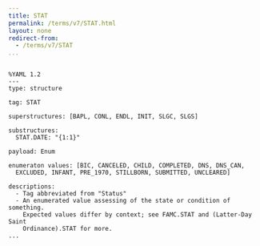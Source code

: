 ```yaml
---
title: STAT
permalink: /terms/v7/STAT.html
layout: none
redirect-from:
  - /terms/v7/STAT
...
```


```

%YAML 1.2
---
type: structure

tag: STAT

superstructures: [BAPL, CONL, ENDL, INIT, SLGC, SLGS]

substructures:
  STAT.DATE: "{1:1}"

payload: Enum

enumeraton values: [BIC, CANCELED, CHILD, COMPLETED, DNS, DNS_CAN, 
  EXCLUDED, INFANT, PRE_1970, STILLBORN, SUBMITTED, UNCLEARED]

descriptions:
  - Tag abbreviated from "Status"
  - An enumerated value assessing of the state or condition of something.
    Expected values differ by context; see FAMC.STAT and (Latter-Day Saint
    Ordinance).STAT for more.
...

```